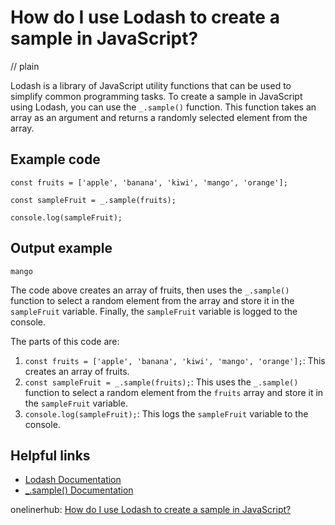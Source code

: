 # How do I use Lodash to create a sample in JavaScript?
// plain

Lodash is a library of JavaScript utility functions that can be used to simplify common programming tasks. To create a sample in JavaScript using Lodash, you can use the `_.sample()` function. This function takes an array as an argument and returns a randomly selected element from the array.

## Example code

```
const fruits = ['apple', 'banana', 'kiwi', 'mango', 'orange'];

const sampleFruit = _.sample(fruits);

console.log(sampleFruit);
```

## Output example

```
mango
```

The code above creates an array of fruits, then uses the `_.sample()` function to select a random element from the array and store it in the `sampleFruit` variable. Finally, the `sampleFruit` variable is logged to the console.

The parts of this code are:
1. `const fruits = ['apple', 'banana', 'kiwi', 'mango', 'orange'];`: This creates an array of fruits.
2. `const sampleFruit = _.sample(fruits);`: This uses the `_.sample()` function to select a random element from the `fruits` array and store it in the `sampleFruit` variable.
3. `console.log(sampleFruit);`: This logs the `sampleFruit` variable to the console.

## Helpful links
- [Lodash Documentation](https://lodash.com/docs/)
- [_.sample() Documentation](https://lodash.com/docs/4.17.15#sample)

onelinerhub: [How do I use Lodash to create a sample in JavaScript?](https://onelinerhub.com/javascript-lodash/how-do-i-use-lodash-to-create-a-sample-in-javascript)
